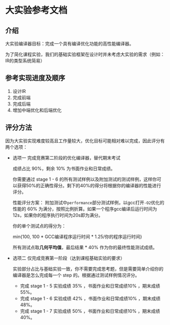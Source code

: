 # 大实验参考文档

## 介绍

大实验编译器目标：完成一个具有编译优化功能的高性能编译器。

为了简化课程实验，我们的基础实验框架在设计时并未考虑大实验的需求（例如：IR的类型系统简易）

## 参考实现进度及顺序

1. 设计IR
2. 完成前端
3. 完成后端
4. 增加中端优化和后端优化

## 评分方法

因为大实验实现难度较高且工作量较大，优化目标可能相对难以完成，因此评分有两个选项：

- 选项一 完成竞赛第二阶段的优化编译器，替代期末考试
    
    成绩占比 90%，剩余 10% 为书面作业和日常成绩。

    你需要通过 stage 1 - 6 的所有测试样例以及附加测试的测试样例，这样你可以获得50%的正确性得分。剩下的40%的得分将根据你的编译器的性能进行评分。

    性能评分方案：
    附加测试中`performance`部分测试样例，以gcc打开`-O2`优化的性能的 60% 为满分，按照比例折算。如果一个程序gcc编译后运行时间为12s，如果你的程序执行时间为20s即为满分。

    你的单个测试点的得分为：

    
    min{100, 100 * GCC编译程序运行时间 * 1.25/你的程序运行时间}
    

    所有测试点取**几何平均值**，最后结果 * 40% 作为你的最终性能测试成绩。

- 选项二 仅完成竞赛第一阶段（达到课程基础实验的要求）

    实验部分占比与基础实验一致，你不需要完成思考题，但是需要简单介绍你的编译器是怎么完成每一个 step 的。根据通过测试样例情况评分。

    - 完成 stage 1 - 5 实验成绩 35% ，书面作业和日常成绩10% ，期末成绩 55%。
    - 完成 stage 1 - 6 实验成绩 42% ，书面作业和日常成绩10% ，期末成绩 48%。
    - 完成 stage 1 - 7 实验成绩 50% ，书面作业和日常成绩10% ，期末成绩 40%。